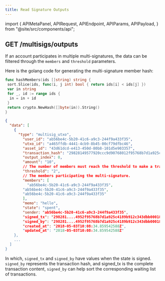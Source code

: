 ```yaml
---
title: Read Signature Outputs
---
```


import {
  APIMetaPanel,
  APIRequest,
  APIEndpoint,
  APIParams,
  APIPayload,
} from "@site/src/components/api";

## GET /multisigs/outputs

<APIEndpoint url="/multisigs/outputs?members=:members&threshold=:threshold&state=:state&offset=:offset&limit=:limit&order=created" />

<APIMetaPanel scope="Authorized" />

<APIParams
  p-members="used together with threshold to participate in the hash of multi-signature members."
  p-threshold="integer, used with members, multi-signature threshold, for example, 2/3, threshold = 2"
  p-state="Optional, the states of UTXO, e.g. unspent, signed, and spent."
  p-offset="Optional, pagination start time, RFC3339Nano format, e.g. `2020-12-12T12:12:12.999999999Z`."
  p-limit="Optional, pagination per page data limit, 500 by default, maximally 500"
  p-order="Optional, 'created' || 'updated', updated_at by default, asc only"
/>

If an account participates in multiple multi-signatures, the data can be filtered through the `members` and `threshold` parameters.

Here is the golang code for generating the multi-signature member hash:

```go
func hashMembers(ids []string) string {
 sort.Slice(ids, func(i, j int) bool { return ids[i] < ids[j] })
 var in string
 for _, id := range ids {
  in = in + id
 }
 return crypto.NewHash([]byte(in)).String()
}
```

<APIRequest
  title="Get Multisig Outputs"
  url="/multisigs/outputs?members=:members&threshold=:threshold&limit=500&offset=2006-01-02T15:04:05.999999999Z&state=spent&order=created"
/>

```json title="Response"
{
  "data": [
    {
      "type": "multisig_utxo",
        "user_id": "ab56be4c-5b20-41c6-a9c3-244f9a433f35",
        "utxo_id": "a465ffdb-4441-4cb9-8b45-00cf79dfbc46",
        "asset_id": "43d61dcd-e413-450d-80b8-101d5e903357",
        "transaction_hash": "29828149577920ccc9d90768012f95768b7d1a925c4189b912c343dbb000180e",
        "output_index": 0,
        "amount": "10",
        // The number of members must reach the threshold to make a transaction effective.
        "threshold": "2",
        // The members participating the multi-signature.
        "members": [
          "ab56be4c-5b20-41c6-a9c3-244f9a433f35",
        "ab56be4c-5b20-41c6-a9c3-244f9a433f35",
        "ab56be4c-5b20-41c6-a9c3-244f9a433f35"
        ],
        "memo": "hello",
        "state": "spent",
        "sender: "ab56be4c-5b20-41c6-a9c3-244f9a433f35",
        "signed_tx": "298281....4952f95768b7d1a925c4189b912c343dbb000180e",
        "signed_by": "298281....4952f95768b7d1a925c4189b912c343dbb000180e",
        "created_at": "2018-05-03T10:08:34.859542588Z",
        "updated_at": "2018-05-03T10:08:34.859542588Z"
    },
    ...
  ]
}
```

In which, `signed_tx` and `signed_by` have values when the state is signed. `signed_by` represents the transaction hash, and signed_tx is the complete transaction content, `signed_by` can help sort the corresponding waiting list of transactions.

